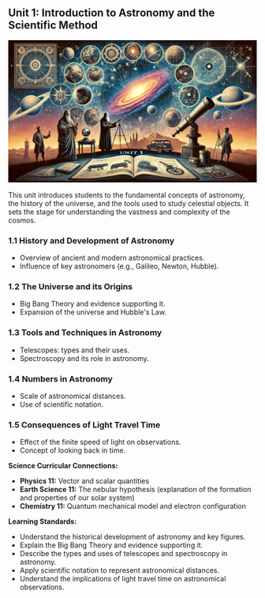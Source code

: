 ## Unit 1: Introduction to Astronomy and the Scientific Method

![Banner Image](./figures/unit1_banner.png)

This unit introduces students to the fundamental concepts of astronomy, the history of the universe, and the tools used to study celestial objects. It sets the stage for understanding the vastness and complexity of the cosmos.

### 1.1 History and Development of Astronomy
- Overview of ancient and modern astronomical practices.
- Influence of key astronomers (e.g., Galileo, Newton, Hubble).

### 1.2 The Universe and its Origins
- Big Bang Theory and evidence supporting it.
- Expansion of the universe and Hubble's Law.

### 1.3 Tools and Techniques in Astronomy
- Telescopes: types and their uses.
- Spectroscopy and its role in astronomy.

### 1.4 Numbers in Astronomy
- Scale of astronomical distances.
- Use of scientific notation.

### 1.5 Consequences of Light Travel Time
- Effect of the finite speed of light on observations.
- Concept of looking back in time.

**Science Curricular Connections:**
- **Physics 11:** Vector and scalar quantities
- **Earth Science 11:** The nebular hypothesis (explanation of the formation and properties of our solar system)
- **Chemistry 11:** Quantum mechanical model and electron configuration

**Learning Standards:**
- Understand the historical development of astronomy and key figures.
- Explain the Big Bang Theory and evidence supporting it.
- Describe the types and uses of telescopes and spectroscopy in astronomy.
- Apply scientific notation to represent astronomical distances.
- Understand the implications of light travel time on astronomical observations.

